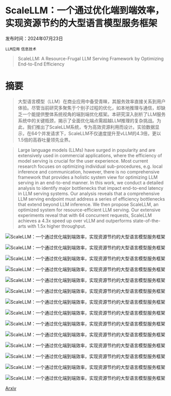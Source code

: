 # ScaleLLM：一个通过优化端到端效率，实现资源节约的大型语言模型服务框架

发布时间：2024年07月23日

`LLM应用` `信息技术`

> ScaleLLM: A Resource-Frugal LLM Serving Framework by Optimizing End-to-End Efficiency

# 摘要

> 大型语言模型（LLM）在商业应用中备受青睐，其服务效率直接关系到用户体验。尽管当前研究多聚焦于个别子过程的优化，如本地推理与通信，却缺乏一个能提供整体系统视角的端到端优化框架。本研究深入剖析了LLM服务系统中的关键瓶颈，揭示了全面优化端点需超越LLM推理的复杂挑战。为此，我们推出了ScaleLLM系统，专为高效资源利用而设计。实验数据显示，在64个并发请求下，ScaleLLM不仅速度提升至vLLM的4.3倍，更以1.5倍的高吞吐量领先业界。

> Large language models (LLMs) have surged in popularity and are extensively used in commercial applications, where the efficiency of model serving is crucial for the user experience. Most current research focuses on optimizing individual sub-procedures, e.g. local inference and communication, however, there is no comprehensive framework that provides a holistic system view for optimizing LLM serving in an end-to-end manner. In this work, we conduct a detailed analysis to identify major bottlenecks that impact end-to-end latency in LLM serving systems. Our analysis reveals that a comprehensive LLM serving endpoint must address a series of efficiency bottlenecks that extend beyond LLM inference. We then propose ScaleLLM, an optimized system for resource-efficient LLM serving. Our extensive experiments reveal that with 64 concurrent requests, ScaleLLM achieves a 4.3x speed up over vLLM and outperforms state-of-the-arts with 1.5x higher throughput.

![ScaleLLM：一个通过优化端到端效率，实现资源节约的大型语言模型服务框架](../../../paper_images/2408.00008/x1.png)

![ScaleLLM：一个通过优化端到端效率，实现资源节约的大型语言模型服务框架](../../../paper_images/2408.00008/x2.png)

![ScaleLLM：一个通过优化端到端效率，实现资源节约的大型语言模型服务框架](../../../paper_images/2408.00008/x3.png)

![ScaleLLM：一个通过优化端到端效率，实现资源节约的大型语言模型服务框架](../../../paper_images/2408.00008/x4.png)

![ScaleLLM：一个通过优化端到端效率，实现资源节约的大型语言模型服务框架](../../../paper_images/2408.00008/x5.png)

![ScaleLLM：一个通过优化端到端效率，实现资源节约的大型语言模型服务框架](../../../paper_images/2408.00008/x6.png)

![ScaleLLM：一个通过优化端到端效率，实现资源节约的大型语言模型服务框架](../../../paper_images/2408.00008/x7.png)

![ScaleLLM：一个通过优化端到端效率，实现资源节约的大型语言模型服务框架](../../../paper_images/2408.00008/x8.png)

![ScaleLLM：一个通过优化端到端效率，实现资源节约的大型语言模型服务框架](../../../paper_images/2408.00008/x9.png)

![ScaleLLM：一个通过优化端到端效率，实现资源节约的大型语言模型服务框架](../../../paper_images/2408.00008/x10.png)

![ScaleLLM：一个通过优化端到端效率，实现资源节约的大型语言模型服务框架](../../../paper_images/2408.00008/x11.png)

![ScaleLLM：一个通过优化端到端效率，实现资源节约的大型语言模型服务框架](../../../paper_images/2408.00008/x12.png)

![ScaleLLM：一个通过优化端到端效率，实现资源节约的大型语言模型服务框架](../../../paper_images/2408.00008/x13.png)

![ScaleLLM：一个通过优化端到端效率，实现资源节约的大型语言模型服务框架](../../../paper_images/2408.00008/x14.png)

[Arxiv](https://arxiv.org/abs/2408.00008)